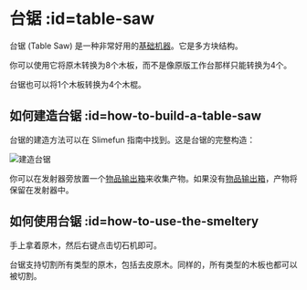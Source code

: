 # 台锯 :id=table-saw

台锯 (Table Saw) 是一种非常好用的[基础机器](/Basic-Machines)。它是多方块结构。

你可以使用它将原木转换为8个木板，而不是像原版工作台那样只能转换为4个。

台锯也可以将1个木板转换为4个木棍。

## 如何建造台锯 :id=how-to-build-a-table-saw

台锯的建造方法可以在 Slimefun 指南中找到。这是台锯的完整构造：

![建造台锯](https://cdn.jsdelivr.net/gh/Slimefun/Wiki@master/images/multiblock-table-saw.png ':size=50%')

你可以在发射器旁放置一个[物品输出箱](/Output-Chest)来收集产物。如果没有[物品输出箱](/Output-Chest)，产物将保留在发射器中。

## 如何使用台锯 :id=how-to-use-the-smeltery

手上拿着原木，然后右键点击切石机即可。

台锯支持切割所有类型的原木，包括去皮原木。同样的，所有类型的木板也都可以被切割。

